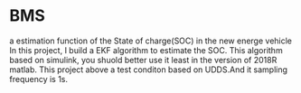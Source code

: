# BMS
a estimation function of the State of charge(SOC) in the new energe vehicle
In this project, I build a EKF algorithm to estimate the SOC. This algorithm based on simulink, you shuold better use it least in the version of 2018R matlab.
This project above a test conditon based on UDDS.And it sampling frequency is 1s.

